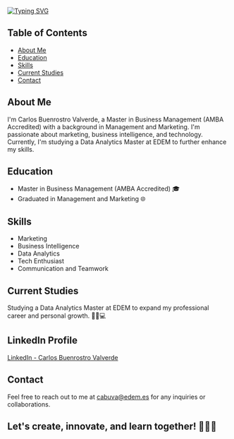 [![Typing SVG](https://readme-typing-svg.herokuapp.com/?lines=Hello,+There!+👋;This+is+Carlos!&center=true&size=30)](https://git.io/typing-svg)

## Table of Contents

- [About Me](#about-me)
- [Education](#education)
- [Skills](#skills)
- [Current Studies](#current-studies)
- [Contact](#contact)

## About Me

I'm Carlos Buenrostro Valverde, a Master in Business Management (AMBA Accredited) with a background in Management and Marketing. I'm passionate about marketing, business intelligence, and technology. Currently, I'm studying a Data Analytics Master at EDEM to further enhance my skills.

## Education

- Master in Business Management (AMBA Accredited) 🎓
- Graduated in Management and Marketing 🌐 

## Skills

- Marketing
- Business Intelligence
- Data Analytics
- Tech Enthusiast
- Communication and Teamwork

## Current Studies

Studying a Data Analytics Master at EDEM to expand my professional career and personal growth. 🧑‍🎓💻

## LinkedIn Profile

[LinkedIn - Carlos Buenrostro Valverde](www.linkedin.com/in/carlos-buenrostro-valverde)

## Contact

Feel free to reach out to me at [cabuva@edem.es](mailto:cabuva@edem.es) for any inquiries or collaborations.

Let's create, innovate, and learn together! 👨‍💻🚀
---
